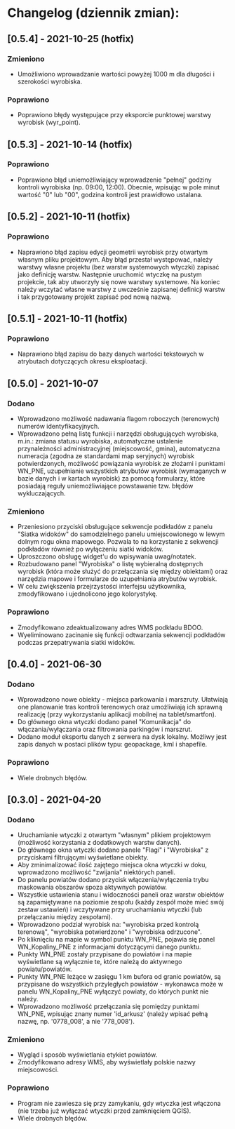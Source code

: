 # Changelog (dziennik zmian):

## [0.5.4] - 2021-10-25 (hotfix)
### Zmieniono
- Umożliwiono wprowadzanie wartości powyżej 1000 m dla długości i szerokości wyrobiska.

### Poprawiono
- Poprawiono błędy występujące przy eksporcie punktowej warstwy wyrobisk (wyr_point).

## [0.5.3] - 2021-10-14 (hotfix)
### Poprawiono
- Poprawiono błąd uniemożliwiający wprowadzenie "pełnej" godziny kontroli wyrobiska (np. 09:00, 12:00). Obecnie, wpisując w pole minut wartość "0" lub "00", godzina kontroli jest prawidłowo ustalana.

## [0.5.2] - 2021-10-11 (hotfix)
### Poprawiono
- Naprawiono błąd zapisu edycji geometrii wyrobisk przy otwartym własnym pliku projektowym. Aby błąd przestał występować, należy warstwy własne projektu (bez warstw systemowych wtyczki) zapisać jako definicję warstw. Następnie uruchomić wtyczkę na pustym projekcie, tak aby utworzyły się nowe warstwy systemowe. Na koniec należy wczytać własne warstwy z uwcześnie zapisanej definicji warstw i tak przygotowany projekt zapisać pod nową nazwą.

## [0.5.1] - 2021-10-11 (hotfix)
### Poprawiono
- Naprawiono błąd zapisu do bazy danych wartości tekstowych w atrybutach dotyczących okresu eksploatacji.

## [0.5.0] - 2021-10-07
### Dodano
- Wprowadzono możliwość nadawania flagom roboczych (terenowych) numerów identyfikacyjnych.
- Wprowadzono pełną listę funkcji i narzędzi obsługujących wyrobiska, m.in.: zmiana statusu wyrobiska, automatyczne ustalenie przynależności administracyjnej (miejscowość, gmina), automatyczna numeracja (zgodna ze standardami map seryjnych) wyrobisk potwierdzonych, możliwość powiązania wyrobisk ze złożami i punktami WN_PNE, uzupełnianie wszystkich atrybutów wyrobisk (wymaganych w bazie danych i w kartach wyrobisk) za pomocą formularzy, które posiadają reguły uniemożliwiające powstawanie tzw. błędów wykluczających.

### Zmieniono
- Przeniesiono przyciski obsługujące sekwencje podkładów z panelu "Siatka widoków" do samodzielnego panelu umiejscowionego w lewym dolnym rogu okna mapowego. Pozwala to na korzystanie z sekwencji podkładów również po wyłączeniu siatki widoków.
- Uproszczono obsługę widget'u do wpisywania uwag/notatek.
- Rozbudowano panel "Wyrobiska" o listę wybieralną dostępnych wyrobisk (która może służyć do przełączania się między obiektami) oraz narzędzia mapowe i formularze do uzupełniania atrybutów wyrobisk.
- W celu zwiększenia przejrzystości interfejsu użytkownika, zmodyfikowano i ujednolicono jego kolorystykę.

### Poprawiono
- Zmodyfikowano zdeaktualizowany adres WMS podkładu BDOO.
- Wyeliminowano zacinanie się funkcji odtwarzania sekwencji podkładów podczas przepatrywania siatki widoków.

## [0.4.0] - 2021-06-30
### Dodano
- Wprowadzono nowe obiekty - miejsca parkowania i marszruty. Ułatwiają one planowanie tras kontroli terenowych oraz umożliwiają ich sprawną realizację (przy wykorzystaniu aplikacji mobilnej na tablet/smartfon).
- Do głównego okna wtyczki dodano panel "Komunikacja" do włączania/wyłączania oraz filtrowania parkingów i marszrut.
- Dodano moduł eksportu danych z serwera na dysk lokalny. Możliwy jest zapis danych w postaci plików typu: geopackage, kml i shapefile.

### Poprawiono
- Wiele drobnych błędów.

## [0.3.0] - 2021-04-20
### Dodano
- Uruchamianie wtyczki z otwartym "własnym" plikiem projektowym (możliwość korzystania z dodatkowych warstw danych).
- Do głównego okna wtyczki dodano panele "Flagi" i "Wyrobiska" z przyciskami filtrującymi wyświetlane obiekty.
- Aby zminimalizować ilość zajętego miejsca okna wtyczki w doku, wprowadzono możliwość "zwijania" niektórych paneli.
- Do panelu powiatów dodano przycisk włączenia/wyłączenia trybu maskowania obszarów spoza aktywnych powiatów.
- Wszystkie ustawienia stanu i widoczności paneli oraz warstw obiektów są zapamiętywane na poziomie zespołu (każdy zespół może mieć swój zestaw ustawień) i wczytywane przy uruchamianiu wtyczki (lub przełączaniu między zespołami).
- Wprowadzono podział wyrobisk na: "wyrobiska przed kontrolą terenową", "wyrobiska potwierdzone" i "wyrobiska odrzucone".
- Po kliknięciu na mapie w symbol punktu WN_PNE, pojawia się panel WN_Kopaliny_PNE z informacjami dotyczącymi danego punktu.
- Punkty WN_PNE zostały przypisane do powiatów i na mapie wyświetlane są wyłącznie te, które należą do aktywnego powiatu/powiatów.
- Punkty WN_PNE leżące w zasięgu 1 km bufora od granic powiatów, są przypisane do wszystkich przyległych powiatów - wykonawca może w panelu WN_Kopaliny_PNE wyłączyć powiaty, do których punkt nie należy.
- Wprowadzono możliwość przełączania się pomiędzy punktami WN_PNE, wpisując znany numer 'id_arkusz' (należy wpisać pełną nazwę, np. '0778_008', a nie '778_008').

### Zmieniono
- Wygląd i sposób wyświetlania etykiet powiatów.
- Zmodyfikowano adresy WMS, aby wyświetlały polskie nazwy miejscowości.

### Poprawiono
- Program nie zawiesza się przy zamykaniu, gdy wtyczka jest włączona (nie trzeba już wyłączać wtyczki przed zamknięciem QGIS).
- Wiele drobnych błędów.
